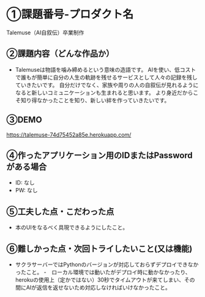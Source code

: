 # ①課題番号-プロダクト名

Talemuse（AI自叙伝）卒業制作

## ②課題内容（どんな作品か）

- Talemuseは物語を噛み締めるという意味の造語です。
AIを使い、低コストで誰もが簡単に自分の人生の軌跡を残せるサービスとして人々の記録を残していきたいです。
自分だけでなく、家族や周りの人の自叙伝が見れるようになると新しいコミュニケーションも生まれると思います。
より身近だからこそ知り得なかったことを知り、新しい絆を作っていきたいです。

## ③DEMO

https://talemuse-74d75452a85e.herokuapp.com/

## ④作ったアプリケーション用のIDまたはPasswordがある場合

- ID: なし
- PW: なし

## ⑤工夫した点・こだわった点

- 本のUIをなるべく具現できるようにしたこと。

## ⑥難しかった点・次回トライしたいこと(又は機能)

- サクラサーバーではPythonのバージョンが対応しておらずデプロイできなかったこと。
-　ローカル環境では動いたがデプロイ時に動かなかったり、herokuの使用上（定かではない）30秒でタイムアウトが来てしまい、その間にAIが返信を返せないため対応しなければいけなかったこと。
